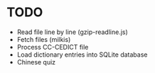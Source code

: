 # TODO

- Read file line by line (gzip-readline.js)
- Fetch files (milkis)
- Process CC-CEDICT file
- Load dictionary entries into SQLite database
- Chinese quiz
